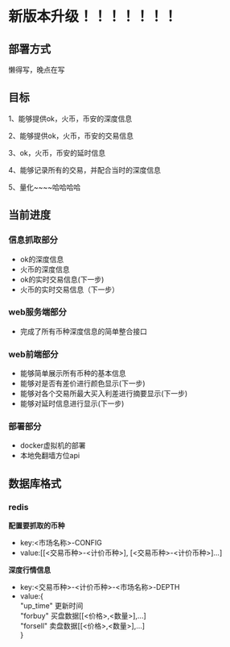 # 新版本升级！！！！！！！
## 部署方式
懒得写，晚点在写
## 目标
1、能够提供ok，火币，币安的深度信息

2、能够提供ok，火币，币安的交易信息

3、ok，火币，币安的延时信息

4、能够记录所有的交易，并配合当时的深度信息

5、量化~~~~哈哈哈哈

## 当前进度
### 信息抓取部分
- ok的深度信息
- 火币的深度信息
- ok的实时交易信息(下一步)
- 火币的实时交易信息（下一步）
### web服务端部分
- 完成了所有币种深度信息的简单整合接口
### web前端部分
- 能够简单展示所有币种的基本信息
- 能够对是否有差价进行颜色显示(下一步)
- 能够对各个交易所最大买入利差进行摘要显示(下一步)
- 能够对延时信息进行显示(下一步)
### 部署部分
- docker虚拟机的部署
- 本地免翻墙方位api

## 数据库格式
### redis
**配置要抓取的币种**
- key:<市场名称>-CONFIG
- value:[[<交易币种>-<计价币种>], [<交易币种>-<计价币种>]...]

**深度行情信息**
- key:<交易币种>-<计价币种>-<市场名称>-DEPTH
- value:{<br>
"up_time" 更新时间</br>
"forbuy" 买盘数据[[<价格>,<数量>],...]</br>
"forsell" 卖盘数据[[<价格>,<数量>],...]</br>
}




